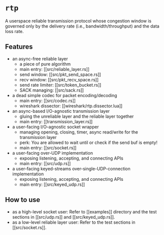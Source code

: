 # `rtp`

A userspace reliable transmission protocol whose congestion window is governed only by the delivery rate (i.e., bandwidth/throughput) and the data loss rate.

## Features

- an async-free reliable layer
  - a piece of pure algorithm
  - main entry: [[src/reliable_layer.rs]]
  - send window: [[src/pkt_send_space.rs]]
  - recv window: [[src/pkt_recv_space.rs]]
  - send rate limiter: [[src/token_bucket.rs]]
  - SACK managing: [[src/sack.rs]]
- a dead simple codec for packet encoding/decoding
  - main entry: [[src/codec.rs]]
  - wireshark dissector: [[wireshark/rtp.dissector.lua]]
- an async-based I/O-agnostic transmission layer
  - gluing the unreliable layer and the reliable layer together
  - main entry: [[transmission_layer.rs]]
- a user-facing I/O-agnostic socket wrapper
  - managing opening, closing, timer, async read/write for the transmission layer
  - perk: You are allowed to wait until or check if the send buf is empty!
  - main entry: [[src/socket.rs]]
- a user-facing over-UDP implementation
  - exposing listening, accepting, and connecting APIs
  - main entry: [[src/udp.rs]]
- a user-facing keyed-streams over-single-UDP-connection implementation
  - exposing listening, accepting, and connecting APIs
  - main entry: [[src/keyed_udp.rs]]

## How to use

- as a high-level socket user: Refer to [[examples]] directory and the test sections in [[src/udp.rs]] and [[src/keyed_udp.rs]].
- as a low-level reliable layer user: Refer to the test sections in [[src/socket.rs]].
